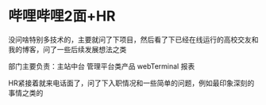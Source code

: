 # 哔哩哔哩2面+HR

没问啥特别多技术的，主要就问了下项目，然后看了下已经在线运行的高校交友和我的博客，问了一些后续发展想法之类

部门主要负责：主站中台 管理平台类产品 webTerminal 报表

HR紧接着就来电话面了，问了下入职情况和一些简单的问题，例如最印象深刻的事情之类的
